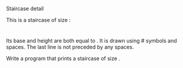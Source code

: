 Staircase detail

This is a staircase of size :

#

##

###

####

Its base and height are both equal to . It is drawn using # symbols and spaces. The last line is not preceded by any spaces.

Write a program that prints a staircase of size .
